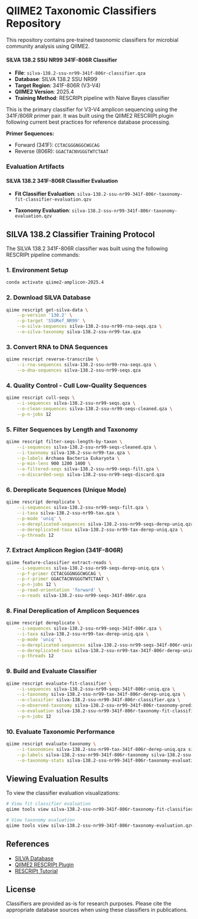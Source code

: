 # QIIME2 Taxonomic Classifiers Repository

This repository contains pre-trained taxonomic classifiers for microbial community analysis using QIIME2.

#### SILVA 138.2 SSU NR99 341F-806R Classifier

- **File**: `silva-138.2-ssu-nr99-341f-806r-classifier.qza`
- **Database**: SILVA 138.2 SSU NR99
- **Target Region**: 341F-806R (V3-V4)
- **QIIME2 Version**: 2025.4
- **Training Method**: RESCRIPt pipeline with Naive Bayes classifier

This is the primary classifier for V3-V4 amplicon sequencing using the 341F/806R primer pair. It was built using the QIIME2 RESCRIPt plugin following current best practices for reference database processing.

**Primer Sequences:**

- Forward (341F): `CCTACGGGNGGCWGCAG`
- Reverse (806R): `GGACTACNVGGGTWTCTAAT`

### Evaluation Artifacts

#### SILVA 138.2 341F-806R Classifier Evaluation

- **Fit Classifier Evaluation**: `silva-138.2-ssu-nr99-341f-806r-taxonomy-fit-classifier-evaluation.qzv`

- **Taxonomy Evaluation**: `silva-138.2-ssu-nr99-341f-806r-taxonomy-evaluation.qzv`

## SILVA 138.2 Classifier Training Protocol

The SILVA 138.2 341F-806R classifier was built using the following RESCRIPt pipeline commands:

### 1. Environment Setup

```bash
conda activate qiime2-amplicon-2025.4
```

### 2. Download SILVA Database

```bash
qiime rescript get-silva-data \
    --p-version '138.2' \
    --p-target 'SSURef_NR99' \
    --o-silva-sequences silva-138.2-ssu-nr99-rna-seqs.qza \
    --o-silva-taxonomy silva-138.2-ssu-nr99-tax.qza
```

### 3. Convert RNA to DNA Sequences

```bash
qiime rescript reverse-transcribe \
    --i-rna-sequences silva-138.2-ssu-nr99-rna-seqs.qza \
    --o-dna-sequences silva-138.2-ssu-nr99-seqs.qza
```

### 4. Quality Control - Cull Low-Quality Sequences

```bash
qiime rescript cull-seqs \
    --i-sequences silva-138.2-ssu-nr99-seqs.qza \
    --o-clean-sequences silva-138.2-ssu-nr99-seqs-cleaned.qza \
    --p-n-jobs 12
```

### 5. Filter Sequences by Length and Taxonomy

```bash
qiime rescript filter-seqs-length-by-taxon \
    --i-sequences silva-138.2-ssu-nr99-seqs-cleaned.qza \
    --i-taxonomy silva-138.2-ssu-nr99-tax.qza \
    --p-labels Archaea Bacteria Eukaryota \
    --p-min-lens 900 1200 1400 \
    --o-filtered-seqs silva-138.2-ssu-nr99-seqs-filt.qza \
    --o-discarded-seqs silva-138.2-ssu-nr99-seqs-discard.qza
```

### 6. Dereplicate Sequences (Unique Mode)

```bash
qiime rescript dereplicate \
    --i-sequences silva-138.2-ssu-nr99-seqs-filt.qza \
    --i-taxa silva-138.2-ssu-nr99-tax.qza \
    --p-mode 'uniq' \
    --o-dereplicated-sequences silva-138.2-ssu-nr99-seqs-derep-uniq.qza \
    --o-dereplicated-taxa silva-138.2-ssu-nr99-tax-derep-uniq.qza \
    --p-threads 12
```

### 7. Extract Amplicon Region (341F-806R)

```bash
qiime feature-classifier extract-reads \
    --i-sequences silva-138.2-ssu-nr99-seqs-derep-uniq.qza \
    --p-f-primer CCTACGGGNGGCWGCAG \
    --p-r-primer GGACTACNVGGGTWTCTAAT \
    --p-n-jobs 12 \
    --p-read-orientation 'forward' \
    --o-reads silva-138.2-ssu-nr99-seqs-341f-806r.qza
```

### 8. Final Dereplication of Amplicon Sequences

```bash
qiime rescript dereplicate \
    --i-sequences silva-138.2-ssu-nr99-seqs-341f-806r.qza \
    --i-taxa silva-138.2-ssu-nr99-tax-derep-uniq.qza \
    --p-mode 'uniq' \
    --o-dereplicated-sequences silva-138.2-ssu-nr99-seqs-341f-806r-uniq.qza \
    --o-dereplicated-taxa silva-138.2-ssu-nr99-tax-341f-806r-derep-uniq.qza \
    --p-threads 12
```

### 9. Build and Evaluate Classifier

```bash
qiime rescript evaluate-fit-classifier \
    --i-sequences silva-138.2-ssu-nr99-seqs-341f-806r-uniq.qza \
    --i-taxonomy silva-138.2-ssu-nr99-tax-341f-806r-derep-uniq.qza \
    --o-classifier silva-138.2-ssu-nr99-341f-806r-classifier.qza \
    --o-observed-taxonomy silva-138.2-ssu-nr99-341f-806r-taxonomy-predicted-taxonomy.qza \
    --o-evaluation silva-138.2-ssu-nr99-341f-806r-taxonomy-fit-classifier-evaluation.qzv \
    --p-n-jobs 12
```

### 10. Evaluate Taxonomic Performance

```bash
qiime rescript evaluate-taxonomy \
    --i-taxonomies silva-138.2-ssu-nr99-tax-341f-806r-derep-uniq.qza silva-138.2-ssu-nr99-341f-806r-taxonomy-predicted-taxonomy.qza \
    --p-labels silva-138.2-ssu-nr99-341f-806r-taxonomy silva-138.2-ssu-nr99-341f-806r-predicted-taxonomy \
    --o-taxonomy-stats silva-138.2-ssu-nr99-341f-806r-taxonomy-evaluation.qzv
```

## Viewing Evaluation Results

To view the classifier evaluation visualizations:

```bash
# View fit classifier evaluation
qiime tools view silva-138.2-ssu-nr99-341f-806r-taxonomy-fit-classifier-evaluation.qzv

# View taxonomy evaluation
qiime tools view silva-138.2-ssu-nr99-341f-806r-taxonomy-evaluation.qzv
```

## References

- [SILVA Database](https://www.arb-silva.de/)
- [QIIME2 RESCRIPt Plugin](https://github.com/bokulich-lab/RESCRIPt)
- [RESCRIPt Tutorial](https://forum.qiime2.org/t/processing-filtering-and-evaluating-the-silva-database-and-other-reference-sequence-data-with-rescript/15494)

## License

Classifiers are provided as-is for research purposes. Please cite the appropriate database sources when using these classifiers in publications.
